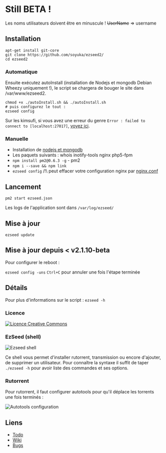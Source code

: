# Still BETA !

Les noms utilisateurs doivent être en minuscule ! <strike>UserName</strike> => username

## Installation

```
apt-get install git-core
git clone https://github.com/soyuka/ezseed2/
cd ezseed2
```

### Automatique

Ensuite exécutez autoInstall (installation de Nodejs et mongodb Debian Wheezy uniquement !), le script se chargera de bouger le site dans /var/www/ezseed2.

```
chmod +x ./autoInstall.sh && ./autoInstall.sh
# puis configurez le tout :
ezseed config
```
Sur les kimsufi, si vous avez une erreur du genre `Error : failed to connect to [localhost:27017]`, [voyez ici](https://github.com/soyuka/ezseed2/wiki/Erreur-MongoDB-chez-OVH-%28&Kimsufi%29).

### Manuelle

 - Installation de [nodejs et mongodb](https://github.com/soyuka/ezseed2/wiki/Installation-manuelle-des-d%C3%A9pendances-sous-Debian)
 - Les paquets suivants : whois inotify-tools nginx php5-fpm
 - `npm install pm2@0.6.3 -g` - pm2
 - `npm i --save && npm link`
 - `ezseed config` /!\ peut effacer votre configuration nginx par [nginx.conf](https://github.com/soyuka/ezseed2/blob/master/app/scripts/nginx.conf)

## Lancement
```
pm2 start ezseed.json
```

Les logs de l'application sont dans `/var/log/ezseed/`

## Mise à jour
```
ezseed update
```

## Mise à jour depuis < v2.1.10-beta

Pour configurer le reboot :

`ezseed config -uns` 
`Ctrl+C` pour annuler une fois l'étape terminée


## Détails
Pour plus d'informations sur le script :
`ezseed -h`

### Licence

[![Licence Creative Commons](http://i.creativecommons.org/l/by-nc-sa/3.0/80x15.png)](http://creativecommons.org/licenses/by-nc-sa/3.0/deed.fr)

### EzSeed (shell)
![Ezseed shell](http://www.zupmage.eu/i/SoDnyJbizD.png)

Ce shell vous permet d'installer rutorrent, transmission ou encore d'ajouter, de supprimer un utilisateur. Pour connaître la syntaxe il suffit de taper `./ezseed -h` pour avoir liste des commandes et ses options.

### Rutorrent
Pour rutorrent, il faut configurer autotools pour qu'il déplace les torrents une fois terminés :

![Autotools configuration](http://www.zupmage.eu/i/hpRER83cvG.png)

## Liens

* [Todo](https://github.com/soyuka/ezseed2/wiki/TODO-LIST)
* [Wiki](https://github.com/soyuka/ezseed2/wiki)
* [Bugs](https://github.com/soyuka/ezseed2/issues)
